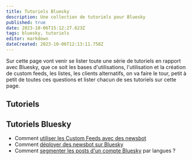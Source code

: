 ```yaml
---
title: Tutoriels Bluesky
description: Une collection de tutoriels pour Bluesky
published: true
date: 2023-10-06T15:12:27.623Z
tags: bluesky, tutoriels
editor: markdown
dateCreated: 2023-10-06T12:13:11.758Z
---
```


Sur cette page vont venir se lister toute une série de tutoriels en rapport avec Bluesky, que ce soit les bases d'utilisations, l'utilisation et la création de custom feeds, les listes, les clients alternatifs, on va faire le tour, petit à petit de toutes ces questions et lister chacun de ses tutoriels sur cette page. 

## Tutoriels

## Tutoriels Bluesky
- Comment [utiliser les Custom Feeds avec des newsbot](https://blog.rmendes.net/2023/08/18/bluesky-comment-utiliser.html)
- Comment [déployer des newsbot sur Bluesky](https://blog.rmendes.net/2023/08/14/comment-dployer-un.html)
- Comment [segmenter les posts d'un compte Bluesky](https://blog.rmendes.net/2023/08/29/comment-segmenter-un.html) par langues ?